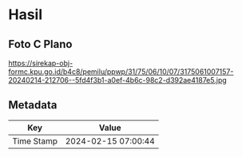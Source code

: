 # Hasil

## Foto C Plano

https://sirekap-obj-formc.kpu.go.id/b4c8/pemilu/ppwp/31/75/06/10/07/3175061007157-20240214-212706--5fd4f3b1-a0ef-4b6c-98c2-d392ae4187e5.jpg


## Metadata

| Key        | Value               |
| ---------- | ------------------- |
| Time Stamp | 2024-02-15 07:00:44 |



